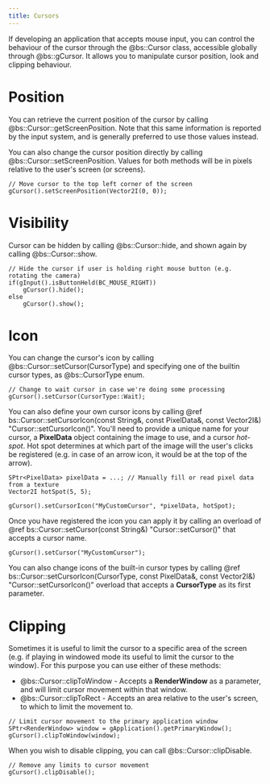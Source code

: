 ```yaml
---
title: Cursors
---
```


If developing an application that accepts mouse input, you can control the behaviour of the cursor through the @bs::Cursor class, accessible globally through @bs::gCursor. It allows you to manipulate cursor position, look and clipping behaviour.

# Position
You can retrieve the current position of the cursor by calling @bs::Cursor::getScreenPosition. Note that this same information is reported by the input system, and is generally preferred to use those values instead.

You can also change the cursor position directly by calling @bs::Cursor::setScreenPosition. Values for both methods will be in pixels relative to the user's screen (or screens).

~~~~~~~~~~~~~{.cpp}
// Move cursor to the top left corner of the screen
gCursor().setScreenPosition(Vector2I(0, 0));
~~~~~~~~~~~~~

# Visibility
Cursor can be hidden by calling @bs::Cursor::hide, and shown again by calling @bs::Cursor::show.

~~~~~~~~~~~~~{.cpp}
// Hide the cursor if user is holding right mouse button (e.g. rotating the camera)
if(gInput().isButtonHeld(BC_MOUSE_RIGHT))
	gCursor().hide();
else
	gCursor().show();	
~~~~~~~~~~~~~

# Icon
You can change the cursor's icon by calling @bs::Cursor::setCursor(CursorType) and specifying one of the builtin cursor types, as @bs::CursorType enum.

~~~~~~~~~~~~~{.cpp}
// Change to wait cursor in case we're doing some processing
gCursor().setCursor(CursorType::Wait);
~~~~~~~~~~~~~

You can also define your own cursor icons by calling @ref bs::Cursor::setCursorIcon(const String&, const PixelData&, const Vector2I&) "Cursor::setCursorIcon()". You'll need to provide a unique name for your cursor, a **PixelData** object containing the image to use, and a cursor *hot-spot*. Hot spot determines at which part of the image will the user's clicks be registered (e.g. in case of an arrow icon, it would be at the top of the arrow).

~~~~~~~~~~~~~{.cpp}
SPtr<PixelData> pixelData = ...; // Manually fill or read pixel data from a texture
Vector2I hotSpot(5, 5);

gCursor().setCursorIcon("MyCustomCursor", *pixelData, hotSpot);
~~~~~~~~~~~~~

Once you have registered the icon you can apply it by calling an overload of @ref bs::Cursor::setCursor(const String&) "Cursor::setCursor()" that accepts a cursor name.

~~~~~~~~~~~~~{.cpp}
gCursor().setCursor("MyCustomCursor");
~~~~~~~~~~~~~

You can also change icons of the built-in cursor types by calling @ref bs::Cursor::setCursorIcon(CursorType, const PixelData&, const Vector2I&) "Cursor::setCursorIcon()" overload that accepts a **CursorType** as its first parameter.

# Clipping
Sometimes it is useful to limit the cursor to a specific area of the screen (e.g. if playing in windowed mode its useful to limit the cursor to the window). For this purpose you can use either of these methods:
 - @bs::Cursor::clipToWindow - Accepts a **RenderWindow** as a parameter, and will limit cursor movement within that window.
 - @bs::Cursor::clipToRect - Accepts an area relative to the user's screen, to which to limit the movement to.

~~~~~~~~~~~~~{.cpp}
// Limit cursor movement to the primary application window
SPtr<RenderWindow> window = gApplication().getPrimaryWindow();
gCursor().clipToWindow(window);
~~~~~~~~~~~~~

When you wish to disable clipping, you can call @bs::Cursor::clipDisable.

~~~~~~~~~~~~~{.cpp}
// Remove any limits to cursor movement
gCursor().clipDisable();
~~~~~~~~~~~~~